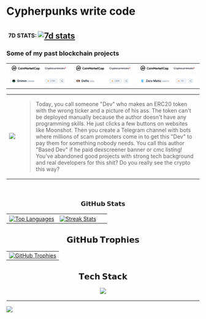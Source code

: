 
# Cypherpunks write code
<h2 align="left" style="vertical-align: middle;">
 <a href="https://wakatime.com/@freenetcoder"><img height="20" padding-left=20 src="https://wakatime.com/badge/user/6c66cc47-ce26-48cc-a555-22494865c546.svg" alt=""/></a> <sup><sub>7D STATS: </sub></sup> <a href="https://visitcount.itsvg.in/analytics/freenetcoder"><img height="20" src="https://visitcount.itsvg.in/api?id=freenetcoder&icon=0&color=0" alt="7d stats"/></a>
</h2>
  
  <h3>Some of my past blockchain projects</h3>
<table width="100%" align="center" border="0px">
  <tr>
    <td width="30%"><a href="https://coinmarketcap.com/currencies/grimm/" target=_blank><img src="https://raw.githubusercontent.com/freenetcoder/freenetcoder/main/grimm.png"></a>
    </td>
     <td width="30%"><a href="https://coinmarketcap.com/currencies/defis/" target=_blank><img src="https://raw.githubusercontent.com/freenetcoder/freenetcoder/main/defis.png"></a>
    </td>
     <td width="30%"><a href="https://coinmarketcap.com/currencies/zero-matic/" target=_blank><img src="https://raw.githubusercontent.com/freenetcoder/freenetcoder/main/zeromatic.png"></a>
    </td>
  </tr>
</table>

<table><tr border="0px"><td> <img src="https://i.ibb.co/8dbNJ60/200w.gif" width="160px"> </td><td>
<p><blockquote>Today, you call someone "Dev" who makes an ERC20 token with the wrong ticker and a picture of his ass. The token can't be deployed manually because the author doesn't have any programming skills. He just clicks a few buttons on websites like Moonshot. Then you create a Telegram channel with bots where millions of scam promoters come in to get this "Dev" to pay them for something nobody needs. You call this author "Based Dev" if he paid dexscreener banner or cmc listing! You've abandoned good projects with strong tech background and real developers for this shit? Do you really see the crypto this way?</blockquote></p></td></tr></table>




<br/>
<h3 align="center">𝗚𝗶𝘁𝗛𝘂𝗯 𝗦𝘁𝗮𝘁𝘀</h3>

<table width="100%" align="center">
  <tr>
    <td width="50%">
        <a href="https://github.com/freenetcoder">
          <picture>
            <source media="(prefers-color-scheme: dark)" srcset="https://github-readme-stats.vercel.app/api/top-langs/?username=freenetcoder&layout=compact&hide_border=true&theme=radical&langs_count=10" />
            <source media="(prefers-color-scheme: light)" srcset="https://github-readme-stats.vercel.app/api/top-langs/?username=freenetcoder&layout=compact&langs_count=10&hide_border=true" />
            <img align="center" src="https://github-readme-stats.vercel.app/api/top-langs/?username=freenetcoder&layout=compact&hide_border=true&theme=radical&langs_count=10" alt="Top Languages" />
          </picture>
        </a>
    </td>
    <td width="50%">
        <a href="https://github.com/freenetcoder">
          <picture>
            <source media="(prefers-color-scheme: dark)" srcset="https://github-readme-streak-stats-seven-psi.vercel.app?user=freenetcoder&hide_border=true&theme=radical" />
            <source media="(prefers-color-scheme: light)" srcset="https://github-readme-streak-stats-seven-psi.vercel.app?user=freenetcoder&hide_border=true" />
            <img align="center" src="https://github-readme-streak-stats-seven-psi.vercel.app?user=freenetcoder&hide_border=true&theme=radical" alt="Streak Stats" />
          </picture>
        </a>
    </td>
  </tr>
</table>

<h2 align="center">𝗚𝗶𝘁𝗛𝘂𝗯 𝗧𝗿𝗼𝗽𝗵𝗶𝗲𝘀</h2>

<table width="100%" align="center">
  <tr>
    <td align="center">
        <a href="https://github.com/ryo-ma/github-profile-trophy">
          <picture>
            <source media="(prefers-color-scheme: dark)" srcset="https://github-profile-trophy.vercel.app/?username=freenetcoder&hide_border=true&theme=radical&no-frame=true&no-bg=false&margin-w=4&row=1" />
            <source media="(prefers-color-scheme: light)" srcset="https://github-profile-trophy.vercel.app/?username=freenetcoder&no-frame=true&no-bg=false&margin-w=4&row=1&hide_border=true" />
            <img alt="GitHub Trophies" src="https://github-profile-trophy.vercel.app/?username=freenetcoder&hide_border=true&theme=radical&no-frame=true&no-bg=false&margin-w=4&row=1" />
          </picture>
        <a/>
    </td>
  </tr>
</table>

<h2 align="center">𝗧𝗲𝗰𝗵 𝗦𝘁𝗮𝗰𝗸</h2>

<div align="center">
  <a href="https://skillicons.dev">
    <img src="https://skillicons.dev/icons?i=aiscript,cmake,codepen,css,debian,discord,docker,electron,elixir,gatsby,github,gitlab,go,ipfs,java,js,kali,linux,mysql,mongodb,nix,nodejs,npm,php,py,qt,react,redhat,redis,remix,rust,solidity,tailwind,ts,ubuntu,unity,vercel,vim,vscode,vue,webpack,yarn" />

  </a>
</div>

<hr>

<!-- yhype Installation -->
![](https://hit.yhype.me/github/profile?user_id=138437760)
